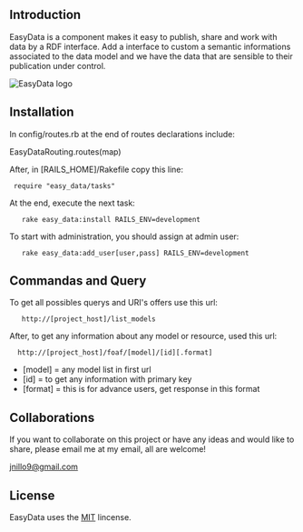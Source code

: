 
Introduction
--------------

EasyData is a component makes it easy to publish, share and work with data by a RDF interface. Add a interface to custom a semantic informations associated to the data model and we have the data that are sensible to their publication under control.

<img src="http://jnillovalley.dyndns.org/redmine/stylesheets/easy_data/images/LogoEasyData.jpg" title="EasyData logo"/>

Installation
--------------

In config/routes.rb at the end of routes declarations include:

   EasyDataRouting.routes(map)

<p>After, in [RAILS_HOME]/Rakefile copy this line:</p>

<pre><code> require "easy_data/tasks" </code></pre>

<p>At the end, execute the next task:</p>

<pre><code>   rake easy_data:install RAILS_ENV=development </code></pre>


<p>To start with administration, you should assign at admin user:</p>

<pre><code>   rake easy_data:add_user[user,pass] RAILS_ENV=development </code></pre>


Commandas and Query
--------------------

<p>To get all possibles querys and URI's offers use this url:</p>

<pre><code>   http://[project_host]/list_models </code></pre>


<p>After, to get any information about any model or resource, used this url: </p>

<pre><code>  http://[project_host]/foaf/[model]/[id][.format] </code></pre>

<ul>
<li>[model] = any model list in first url</li>
<li>[id] = to get any information with primary key</li>
<li>[format] = this is for advance users, get response in this format</li>
</ul>

Collaborations
------------------

<p>If you want to collaborate on this project or have any ideas and would like to share, please email me at my email, all are welcome!</p>
<p><a href="mailto:jnillo9@gmail.com" title="jnillo's mail">jnillo9@gmail.com</a></p>

License
--------------------

<p>EasyData uses the <a href="http://www.opensource.org/licenses/MIT" title="MIT license description">MIT</a> lincense.</p>
